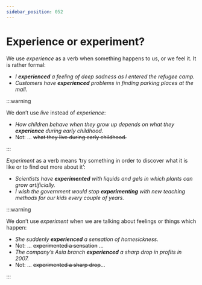 ```yaml
---
sidebar_position: 052
---
```


# Experience or experiment?

We use *experience* as a verb when something happens to us, or we feel it. It is rather formal:

- *I **experienced** a feeling of deep sadness as I entered the refugee camp.*
- *Customers have **experienced** problems in finding parking places at the mall.*

:::warning

We don’t use *live* instead of *experience*:

- *How children behave when they grow up depends on what they **experience** during early childhood.*
- Not: … ~~what they live during early childhood.~~

:::

*Experiment* as a verb means ‘try something in order to discover what it is like or to find out more about it’:

- *Scientists have **experimented** with liquids and gels in which plants can grow artificially.*
- *I wish the government would stop **experimenting** with new teaching methods for our kids every couple of years.*

:::warning

We don’t use *experiment* when we are talking about feelings or things which happen:

- *She suddenly **experienced** a sensation of homesickness.*
- Not: … ~~experimented a sensation~~ …
- *The company’s Asia branch **experienced** a sharp drop in profits in 2007.*
- Not: … ~~experimented a sharp drop~~…

:::
